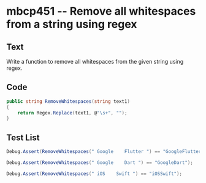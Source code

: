 # mbcp451 -- Remove all whitespaces from a string using regex

## Text

Write a function to remove all whitespaces from the given string using regex.

## Code

```csharp
public string RemoveWhitespaces(string text1) 
{
    return Regex.Replace(text1, @"\s+", "");
}
```

## Test List

```csharp
Debug.Assert(RemoveWhitespaces(" Google    Flutter ") == "GoogleFlutter");
```

```csharp
Debug.Assert(RemoveWhitespaces(" Google    Dart ") == "GoogleDart");
```

```csharp
Debug.Assert(RemoveWhitespaces(" iOS    Swift ") == "iOSSwift");
```
